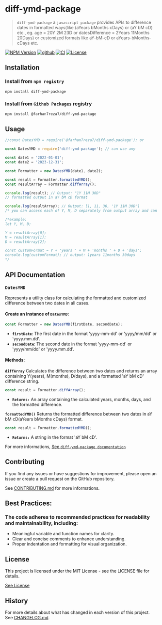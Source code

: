 # diff-ymd-package

> `diff-ymd-package` a `javascript package` provides APIs to difference dates in formatted ways(like (aYears bMonths cDays) or (aY bM cD) etc., eg. age = 20Y 2M 23D or datesDifference = 2Years 11Months 20Days) or customized formats like aY-bM-cD or aYears-bMonths-cDays etc.

[![NPM Version][npm-image]][npm-url]
[![github][github-image]][github-url]
[![CI][ci-image]][ci-url]
[![License][license-image]][licence-url]

## Installation

### Install from `npm registry`

```bash
npm install diff-ymd-package

```

### Install from `Github Packages` registry

```bash
npm install @farhan7reza7/diff-ymd-package

```

## Usage

```javascript
//const DatesYMD = require('@farhan7reza7/diff-ymd-package'); or

const DatesYMD = require('diff-ymd-package'); // can use any

const date1 = '2022-01-01';
const date2 = '2023-12-31';

const Formatter = new DatesYMD(date1, date2);

const result = Formatter.formattedYMD();
const resultArray = Formatter.diffArray();

console.log(result); // Output: "1Y 11M 30D"
// formatted output in aY bM cD format

console.log(resultArray); // Output: [1, 11, 30, '1Y 11M 30D']
/* you can access each of Y, M, D separately from output array and can format as per your choice like aY-bM-cD or aYears-bMonths-cDays etc.*/

/*example: 
let Y, M, D;

Y = resultArray[0];
M = resultArray[1];
D = resultArray[2];

const customFormat = Y + 'years ' + M + 'months ' + D + 'days';
console.log(customFormat); // output: 1years 11months 30days
*/

```

## API Documentation

### `DatesYMD`

Represents a utility class for calculating the formatted and customized difference between two dates in all cases.

#### Create an instance of `DatesYMD`:

```javascript
const Formatter = new DatesYMD(firstDate, secondDate);

```

- **`firstDate`**: The first date in the format 'yyyy-mm-dd' or 'yyyy/mm/dd' or 'yyyy.mm.dd'.
- **`secondDate`**: The second date in the format 'yyyy-mm-dd' or 'yyyy/mm/dd' or 'yyyy.mm.dd'.

#### Methods:

**`diffArray`**
Calculates the difference between two dates and returns an array containing Y(years), M(months), D(days), and a formatted 'aY bM cD' difference string.

```javascript
const result = Formatter.diffArray();

```

- **`Returns:`**
  An array containing the calculated years, months, days, and the formatted difference.

**`formattedYMD()`**
Returns the formatted difference between two dates in aY bM cD(aYears bMonths cDays) format.

```javascript
const result = Formatter.formattedYMD();

```

- **`Returns:`** A string in the format 'aY bM cD'.

For more informations, [See `diff-ymd-package documentation`](https://farhan7reza7.github.io/diff-ymd-package/DatesYMD.html)

## Contributing

If you find any issues or have suggestions for improvement, please open an issue or create a pull request on the GitHub repository.

See [CONTRIBUTING.md](CONTRIBUTING.md) for more informations.

## Best Practices:

### The code adheres to recommended practices for readability and maintainability, including:

- Meaningful variable and function names for clarity.
- Clear and concise comments to enhance understanding.
- Proper indentation and formatting for visual organization.

## License

This project is licensed under the MIT License - see the LICENSE file for details.

[See License](https://github.com/farhan7reza7/diff-ymd-package/blob/main/LICENSE)

## History

For more details about what has changed in each version of this project.  
See [CHANGELOG.md](CHANGELOG.md).

[npm-image]: https://img.shields.io/npm/v/diff-ymd-package
[npm-url]: https://www.npmjs.com/package/diff-ymd-package
[github-image]: https://github.com/farhan7reza7/diff-ymd-package/actions/workflows/npm-publish-github-packages.yml/badge.svg
[github-url]: https://github.com/farhan7reza7/diff-ymd-package/actions/workflows/npm-publish-github-packages.yml
[ci-image]: https://github.com/farhan7reza7/diff-ymd-package/actions/workflows/pages/pages-build-deployment/badge.svg
[ci-url]: https://github.com/farhan7reza7/diff-ymd-package/actions/workflows/pages/pages-build-deployment
[license-image]: https://img.shields.io/github/license/farhan7reza7/diff-ymd-package
[licence-url]: https://opensource.org/licenses/MIT
